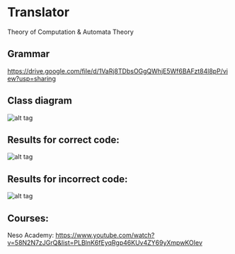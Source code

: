 # Translator
Theory of Computation &amp; Automata Theory

## Grammar
https://drive.google.com/file/d/1VaRj8TDbsOGgQWhjE5Wf6BAFzt84l8pP/view?usp=sharing

## Class diagram
![alt tag](https://drive.google.com/uc?export=view&id=1-q-MBkSU6Ju0IkOXQ0WQVd6YmK_ejP8J "Class diagram")

## Results for correct code:
![alt tag](https://drive.google.com/uc?export=view&id=1Mbs8nefuKa5km0ohYNUZVCSXMDTPc88V "Correct results")

## Results for incorrect code:
![alt tag](https://drive.google.com/uc?export=view&id=1r7T08PEZ01bWkr-5VfqIH8eq80qn0zkv "Incorrect results")

## Courses:
Neso Academy: https://www.youtube.com/watch?v=58N2N7zJGrQ&list=PLBlnK6fEyqRgp46KUv4ZY69yXmpwKOIev
